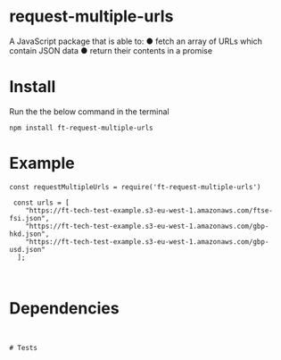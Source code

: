 # request-multiple-urls

A JavaScript package that is able to:
● fetch an array of URLs which contain JSON data
● return their contents in a promise

# Install
Run the the below command in the terminal
```
npm install ft-request-multiple-urls
```

# Example 
```
const requestMultipleUrls = require('ft-request-multiple-urls')

 const urls = [
    "https://ft-tech-test-example.s3-eu-west-1.amazonaws.com/ftse-fsi.json",
    "https://ft-tech-test-example.s3-eu-west-1.amazonaws.com/gbp-hkd.json",
    "https://ft-tech-test-example.s3-eu-west-1.amazonaws.com/gbp-usd.json"
  ];



```

# Dependencies



```


# Tests
